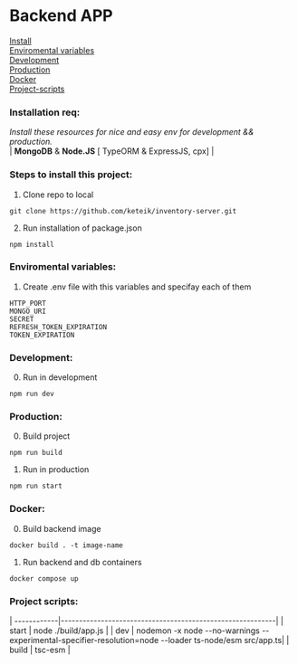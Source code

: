 #  Backend APP  

[Install](#Installation-req)    
[Enviromental variables](#Enviromental-variables)     
[Development](#Development)     
[Production](#Production)   
[Docker](#Docker)   
[Project-scripts](#Project-scripts) 

### Installation req:

  *Install these resources for nice and easy env for development && production.*  
  | **MongoDB** & **Node.JS** [ TypeORM & ExpressJS, cpx] |

### Steps to install this project:

01. Clone repo to local
```
git clone https://github.com/keteik/inventory-server.git
```
02. Run installation of package.json  
```
npm install
```

### Enviromental variables:

01. Create .env file with this variables and specifay each of them
```
HTTP_PORT
MONGO_URI
SECRET
REFRESH_TOKEN_EXPIRATION
TOKEN_EXPIRATION
```

### Development:

0. Run in development
``` 
npm run dev 
```  

### Production:

00. Build project
```
npm run build
```
01. Run in production
```
npm run start
```

### Docker:

00. Build backend image
```
docker build . -t image-name
```
01. Run backend and db containers
```
docker compose up
```

### Project scripts:  

| ------------|-----------------------------------------------------------|
| start       | node ./build/app.js                                       |
| dev         | nodemon -x node --no-warnings --experimental-specifier-resolution=node --loader ts-node/esm src/app.ts|
| build       | tsc-esm                                                   |
